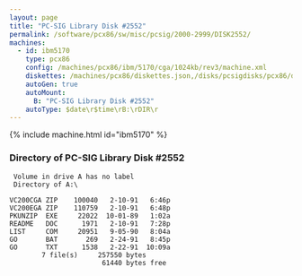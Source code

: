 ```yaml
---
layout: page
title: "PC-SIG Library Disk #2552"
permalink: /software/pcx86/sw/misc/pcsig/2000-2999/DISK2552/
machines:
  - id: ibm5170
    type: pcx86
    config: /machines/pcx86/ibm/5170/cga/1024kb/rev3/machine.xml
    diskettes: /machines/pcx86/diskettes.json,/disks/pcsigdisks/pcx86/diskettes.json
    autoGen: true
    autoMount:
      B: "PC-SIG Library Disk #2552"
    autoType: $date\r$time\rB:\rDIR\r
---
```


{% include machine.html id="ibm5170" %}

### Directory of PC-SIG Library Disk #2552

     Volume in drive A has no label
     Directory of A:\

    VC200CGA ZIP    100040   2-10-91   6:46p
    VC200EGA ZIP    110759   2-10-91   6:48p
    PKUNZIP  EXE     22022  10-01-89   1:02a
    README   DOC      1971   2-10-91   7:28p
    LIST     COM     20951   9-05-90   8:04a
    GO       BAT       269   2-24-91   8:45p
    GO       TXT      1538   2-22-91  10:09a
            7 file(s)     257550 bytes
                           61440 bytes free
